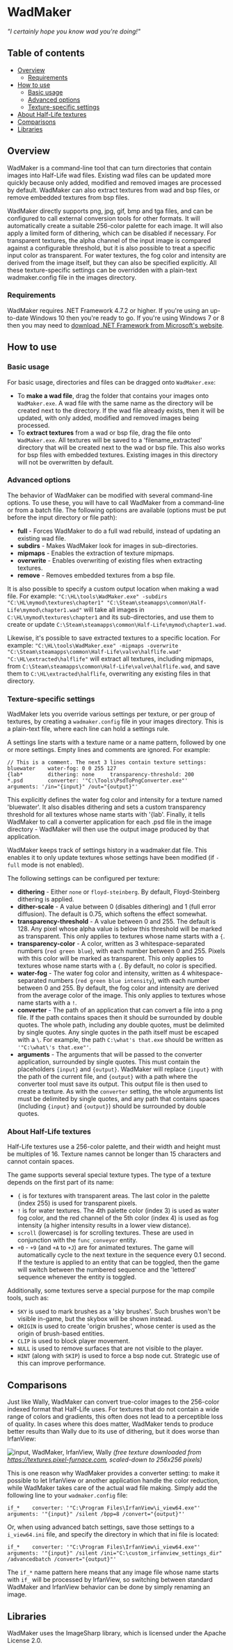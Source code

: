 # WadMaker
*"I certainly hope you know wad you're doing!"*

## Table of contents
- [Overview](#overview)
    - [Requirements](#requirements)
- [How to use](#how-to-use)
    - [Basic usage](#basic-usage)
    - [Advanced options](#advanced-options)
    - [Texture-specific settings](#texture-specific-settings)
- [About Half-Life textures](#about-half-life-textures)
- [Comparisons](#comparisons)
- [Libraries](#libraries)

## Overview
WadMaker is a command-line tool that can turn directories that contain images into Half-Life wad files. Existing wad files can be updated more quickly because only added, modified and removed images are processed by default. WadMaker can also extract textures from wad and bsp files, or remove embedded textures from bsp files.

WadMaker directly supports png, jpg, gif, bmp and tga files, and can be configured to call external conversion tools for other formats. It will automatically create a suitable 256-color palette for each image. It will also apply a limited form of dithering, which can be disabled if necessary. For transparent textures, the alpha channel of the input image is compared against a configurable threshold, but it is also possible to treat a specific input color as transparent. For water textures, the fog color and intensity are derived from the image itself, but they can also be specified explicitly. All these texture-specific settings can be overridden with a plain-text wadmaker.config file in the images directory.

### Requirements
WadMaker requires .NET Framework 4.7.2 or higher. If you're using an up-to-date Windows 10 then you're ready to go. If you're using Windows 7 or 8 then you may need to [download .NET Framework from Microsoft's website](https://dotnet.microsoft.com/download/dotnet-framework).

## How to use
### Basic usage
For basic usage, directories and files can be dragged onto `WadMaker.exe`:
- To **make a wad file**, drag the folder that contains your images onto `WadMaker.exe`. A wad file with the same name as the directory will be created next to the directory. If the wad file already exists, then it will be updated, with only added, modified and removed images being processed.
- To **extract textures** from a wad or bsp file, drag the file onto `WadMaker.exe`. All textures will be saved to a 'filename_extracted' directory that will be created next to the wad or bsp file. This also works for bsp files with embedded textures. Existing images in this directory will not be overwritten by default.

### Advanced options
The behavior of WadMaker can be modified with several command-line options. To use these, you will have to call WadMaker from a command-line or from a batch file. The following options are available (options must be put before the input directory or file path):
- **full** - Forces WadMaker to do a full wad rebuild, instead of updating an existing wad file.
- **subdirs** - Makes WadMaker look for images in sub-directories.
- **mipmaps** - Enables the extraction of texture mipmaps.
- **overwrite** - Enables overwriting of existing files when extracting textures.
- **remove** - Removes embedded textures from a bsp file.

It is also possible to specify a custom output location when making a wad file. For example:
`"C:\HL\tools\WadMaker.exe" -subdirs "C:\HL\mymod\textures\chapter1" "C:\Steam\steamapps\common\Half-Life\mymod\chapter1.wad"`
will take all images in `C:\HL\mymod\textures\chapter1` and its sub-directories, and use them to create or update `C:\Steam\steamapps\common\Half-Life\mymod\chapter1.wad`.

Likewise, it's possible to save extracted textures to a specific location. For example:
`"C:\HL\tools\WadMaker.exe" -mipmaps -overwrite "C:\Steam\steamapps\common\Half-Life\valve\halflife.wad" "C:\HL\extracted\halflife"`
will extract all textures, including mipmaps, from `C:\Steam\steamapps\common\Half-Life\valve\halflife.wad`, and save them to `C:\HL\extracted\halflife`, overwriting any existing files in that directory.

### Texture-specific settings
WadMaker lets you override various settings per texture, or per group of textures, by creating a `wadmaker.config` file in your images directory. This is a plain-text file, where each line can hold a settings rule.

A settings line starts with a texture name or a name pattern, followed by one or more settings. Empty lines and comments are ignored. For example:

    // This is a comment. The next 3 lines contain texture settings:
    bluewater    water-fog: 0 0 255 127
    {lab*        dithering: none     transparency-threshold: 200
    *.psd        converter: '"C:\Tools\PsdToPngConverter.exe"'       arguments: '/in="{input}" /out="{output}"'
This explicitly defines the water fog color and intensity for a texture named 'bluewater'. It also disables dithering and sets a custom transparency threshold for all textures whose name starts with '{lab'. Finally, it tells WadMaker to call a converter application for each .psd file in the image directory - WadMaker will then use the output image produced by that application.

WadMaker keeps track of settings history in a wadmaker.dat file. This enables it to only update textures whose settings have been modified (if `-full` mode is not enabled).

The following settings can be configured per texture:
- **dithering** - Either `none` or `floyd-steinberg`. By default, Floyd-Steinberg dithering is applied.
- **dither-scale** - A value between 0 (disables dithering) and 1 (full error diffusion). The default is 0.75, which softens the effect somewhat.
- **transparency-threshold** - A value between 0 and 255. The default is 128. Any pixel whose alpha value is below this threshold will be marked as transparent. This only applies to textures whose name starts with a `{`.
- **transparency-color** - A color, written as 3 whitespace-separated numbers (`red green blue`), with each number between 0 and 255. Pixels with this color will be marked as transparent. This only applies to textures whose name starts with a `{`. By default, no color is specified.
- **water-fog** - The water fog color and intensity, written as 4 whitespace-separated numbers (`red green blue intensity`), with each number between 0 and 255. By default, the fog color and intensity are derived from the average color of the image. This only applies to textures whose name starts with a `!`.
- **converter** - The path of an application that can convert a file into a png file. If the path contains spaces then it should be surrounded by double quotes. The whole path, including any double quotes, must be delimited by single quotes. Any single quotes in the path itself must be escaped with a `\`. For example, the path `C:\what's that.exe` should be written as `'"C:\what\'s that.exe"'`.
- **arguments** - The arguments that will be passed to the converter application, surrounded by single quotes. This must contain the placeholders `{input}` and `{output}`. WadMaker will replace `{input}` with the path of the current file, and `{output}` with a path where the converter tool must save its output. This output file is then used to create a texture. As with the `converter` setting, the whole arguments list must be delimited by single quotes, and any path that contains spaces (including `{input}` and `{output}`) should be surrounded by double quotes.

### About Half-Life textures
Half-Life textures use a 256-color palette, and their width and height must be multiples of 16. Texture names cannot be longer than 15 characters and cannot contain spaces.

The game supports several special texture types. The type of a texture depends on the first part of its name:
- `{` is for textures with transparent areas. The last color in the palette (index 255) is used for transparent pixels.
- `!` is for water textures. The 4th palette color (index 3) is used as water fog color, and the red channel of the 5th color (index 4) is used as fog intensity (a higher intensity results in a lower view distance).
- `scroll` (lowercase) is for scrolling textures. These are used in conjunction with the `func_conveyor` entity.
- `+0` - `+9` (and `+A` to `+J`) are for animated textures. The game will automatically cycle to the next texture in the sequence every 0.1 second. If the texture is applied to an entity that can be toggled, then the game will switch between the numbered sequence and the 'lettered' sequence whenever the entity is toggled.

Additionally, some textures serve a special purpose for the map compile tools, such as:
- `SKY` is used to mark brushes as a 'sky brushes'. Such brushes won't be visible in-game, but the skybox will be shown instead.
- `ORIGIN` is used to create 'origin brushes', whose center is used as the origin of brush-based entities.
- `CLIP` is used to block player movement.
- `NULL` is used to remove surfaces that are not visible to the player.
- `HINT` (along with `SKIP`) is used to force a bsp node cut. Strategic use of this can improve performance.

## Comparisons
Just like Wally, WadMaker can convert true-color images to the 256-color indexed format that Half-Life uses. For textures that do not contain a wide range of colors and gradients, this often does not lead to a perceptible loss of quality. In cases where this does matter, WadMaker tends to produce better results than Wally due to its use of dithering, but it does worse than IrfanView:

![input, WadMaker, IrfanView, Wally](/documentation/images/comparison.png "input, WadMaker, IrfanView, Wally")
*(free texture downloaded from https://textures.pixel-furnace.com, scaled-down to 256x256 pixels)*

This is one reason why WadMaker provides a converter setting: to make it possible to let IrfanView or another application handle the color reduction, while WadMaker takes care of the actual wad file making. Simply add the following line to your `wadmaker.config` file:

    if_*    converter: '"C:\Program Files\IrfanView\i_view64.exe"' arguments: '"{input}" /silent /bpp=8 /convert="{output}"'
Or, when using advanced batch settings, save those settings to a `i_view64.ini` file, and specify the directory in which that ini file is located:

    if_*    converter: '"C:\Program Files\IrfanView\i_view64.exe"' arguments: '"{input}" /silent /ini="C:\custom_irfanview_settings_dir" /advancedbatch /convert="{output}"'
The `if_*` name pattern here means that any image file whose name starts with `if_` will be processed by IrfanView, so switching between standard WadMaker and IrfanView behavior can be done by simply renaming an image.

## Libraries
WadMaker uses the ImageSharp library, which is licensed under the Apache License 2.0.
